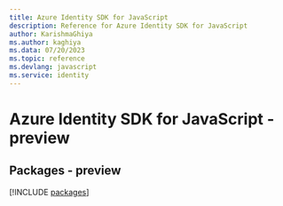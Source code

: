 ```yaml
---
title: Azure Identity SDK for JavaScript
description: Reference for Azure Identity SDK for JavaScript
author: KarishmaGhiya
ms.author: kaghiya
ms.data: 07/20/2023
ms.topic: reference
ms.devlang: javascript
ms.service: identity
---
```

# Azure Identity SDK for JavaScript - preview
## Packages - preview
[!INCLUDE [packages](identity-index.md)]